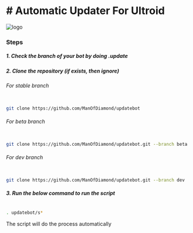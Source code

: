 # # Automatic Updater For Ultroid 

![logo](https://telegra.ph/file/7823c3a4537afc8f64812.jpg)

### Steps

##### 1. Check the branch of your bot by doing .update

##### 2. Clone the repository (if exists, then ignore)

###### For stable branch

```bash

git clone https://github.com/ManOfDiamond/updatebot

```

###### For beta branch

```bash

git clone https://github.com/ManOfDiamond/updatebot.git --branch beta

```

###### For dev branch

```bash

git clone https://github.com/ManOfDiamond/updatebot.git --branch dev

```

##### 3. Run the below command to run the script

```bash

. updatebot/s*

```

The script will do the process automatically
